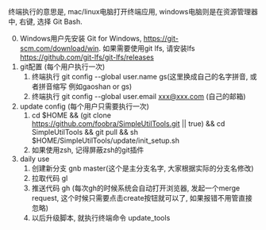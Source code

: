 终端执行的意思是, mac/linux电脑打开终端应用, windows电脑则是在资源管理器中, 右键, 选择 Git Bash.

0. Windows用户先安装 Git for Windows, https://git-scm.com/download/win. 如果需要使用git lfs, 请安装lfs https://github.com/git-lfs/git-lfs/releases
1. git配置 (每个用户执行一次)
    1. 终端执行 git config --global user.name gs(这里换成自己的名字拼音, 或者拼音缩写 例如gaoshan or gs)
    2. 终端执行 git config --global user.email xxx@xxx.com (自己的邮箱)
2. update config (每个用户只需要执行一次)
    1. cd $HOME && (git clone https://github.com/foobra/SimpleUtilTools.git || true) && cd SimpleUtilTools && git pull && sh $HOME/SimpleUtilTools/update/init_setup.sh
    2. 如果使用zsh, 记得屏蔽zsh的git插件
3. daily use
    1. 创建新分支 gnb master(这个是主分支名字, 大家根据实际的分支名修改)
    2. 拉取代码  gl
    3. 推送代码 gh (每次gh的时候系统会自动打开浏览器, 发起一个merge request, 这个时候只需要点击create按钮就可以了, 如果报错不用管直接忽略)
    4. 以后升级脚本, 就执行终端命令 update_tools

